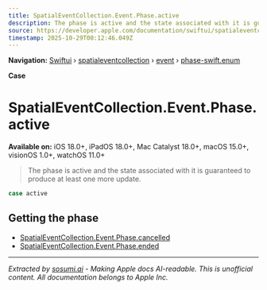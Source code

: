 ```yaml
---
title: SpatialEventCollection.Event.Phase.active
description: The phase is active and the state associated with it is guaranteed to produce at least one more update.
source: https://developer.apple.com/documentation/swiftui/spatialeventcollection/event/phase-swift.enum/active
timestamp: 2025-10-29T00:12:46.049Z
---
```


**Navigation:** [Swiftui](/documentation/swiftui) › [spatialeventcollection](/documentation/swiftui/spatialeventcollection) › [event](/documentation/swiftui/spatialeventcollection/event) › [phase-swift.enum](/documentation/swiftui/spatialeventcollection/event/phase-swift.enum)

**Case**

# SpatialEventCollection.Event.Phase.active

**Available on:** iOS 18.0+, iPadOS 18.0+, Mac Catalyst 18.0+, macOS 15.0+, visionOS 1.0+, watchOS 11.0+

> The phase is active and the state associated with it is guaranteed to produce at least one more update.

```swift
case active
```

## Getting the phase

- [SpatialEventCollection.Event.Phase.cancelled](/documentation/swiftui/spatialeventcollection/event/phase-swift.enum/cancelled)
- [SpatialEventCollection.Event.Phase.ended](/documentation/swiftui/spatialeventcollection/event/phase-swift.enum/ended)

---

*Extracted by [sosumi.ai](https://sosumi.ai) - Making Apple docs AI-readable.*
*This is unofficial content. All documentation belongs to Apple Inc.*
